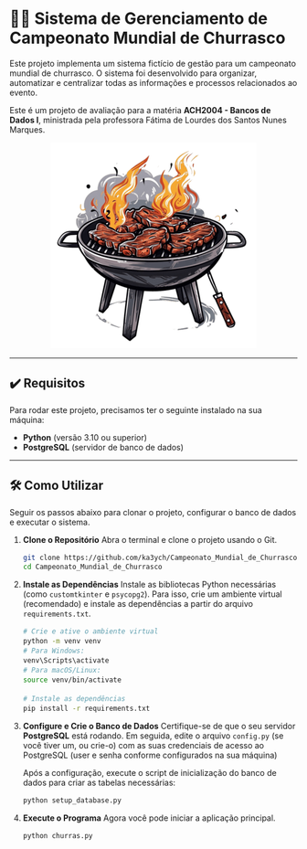 # 🍖🔥 Sistema de Gerenciamento de Campeonato Mundial de Churrasco

Este projeto implementa um sistema fictício de gestão para um campeonato mundial de churrasco. O sistema foi desenvolvido para organizar, automatizar e centralizar todas as informações e processos relacionados ao evento.

Este é um projeto de avaliação para a matéria **ACH2004 - Bancos de Dados I**, ministrada pela professora Fátima de Lourdes dos Santos Nunes Marques.

<div align="center">
  <img src="img/churra.png" alt="Churrasqueira com costela UHUMMM">
</div>

---

## ✔️ Requisitos

Para rodar este projeto, precisamos ter o seguinte instalado na sua máquina:

* **Python** (versão 3.10 ou superior)
* **PostgreSQL** (servidor de banco de dados)

---

## 🛠️ Como Utilizar

Seguir os passos abaixo para clonar o projeto, configurar o banco de dados e executar o sistema.

1.  **Clone o Repositório**
    Abra o terminal e clone o projeto usando o Git.
    ```bash
    git clone https://github.com/ka3ych/Campeonato_Mundial_de_Churrasco.git
    cd Campeonato_Mundial_de_Churrasco
    ```

2.  **Instale as Dependências**
    Instale as bibliotecas Python necessárias (como `customtkinter` e `psycopg2`). Para isso, crie um ambiente virtual (recomendado) e instale as dependências a partir do arquivo `requirements.txt`.
    ```bash
    # Crie e ative o ambiente virtual
    python -m venv venv
    # Para Windows:
    venv\Scripts\activate
    # Para macOS/Linux:
    source venv/bin/activate

    # Instale as dependências
    pip install -r requirements.txt
    ```

3.  **Configure e Crie o Banco de Dados**
    Certifique-se de que o seu servidor **PostgreSQL** está rodando. Em seguida, edite o arquivo `config.py` (se você tiver um, ou crie-o) com as suas credenciais de acesso ao PostgreSQL (user e senha conforme configurados na sua máquina)

    Após a configuração, execute o script de inicialização do banco de dados para criar as tabelas necessárias:
    ```bash
    python setup_database.py
    ```

4.  **Execute o Programa**
    Agora você pode iniciar a aplicação principal.
    ```bash
    python churras.py
    ```
